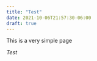 ```yaml
---
title: "Test"
date: 2021-10-06T21:57:30-06:00
draft: true
---
```

This is a very simple page

*Test*
